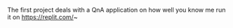 The first project deals with a QnA application on how well you know me
run it on https://replit.com/~
